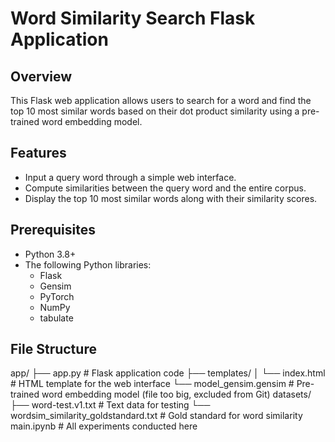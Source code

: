 # Word Similarity Search Flask Application

## Overview

This Flask web application allows users to search for a word and find the top 10 most similar words based on their dot product similarity using a pre-trained word embedding model.

## Features

- Input a query word through a simple web interface.
- Compute similarities between the query word and the entire corpus.
- Display the top 10 most similar words along with their similarity scores.

## Prerequisites

- Python 3.8+
- The following Python libraries:
  - Flask
  - Gensim
  - PyTorch
  - NumPy
  - tabulate

## File Structure

app/
├── app.py # Flask application code
├── templates/
│ └── index.html # HTML template for the web interface
└── model_gensim.gensim # Pre-trained word embedding model (file too big, excluded from Git)
datasets/
├── word-test.v1.txt # Text data for testing
└── wordsim_similarity_goldstandard.txt # Gold standard for word similarity
main.ipynb # All experiments conducted here
